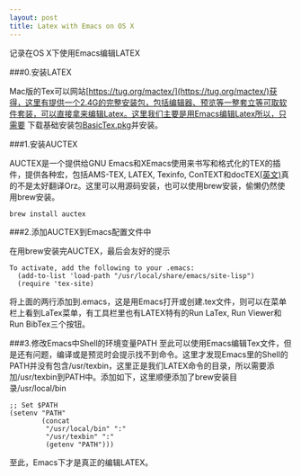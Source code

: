 ```yaml
---
layout: post
title: Latex with Emacs on OS X
---
```


记录在OS X下使用Emacs编辑LATEX

###0.安装LATEX

Mac版的Tex可以网站[https://tug.org/mactex/](https://tug.org/mactex/)获得，这里有提供一个2.4G的完整安装包，包括编辑器、预览等一整套立等可取软件套装，可以直接拿来编辑Latex。这里我们主要是用Emacs编辑Latex所以，只需要 下载基础安装包[BasicTex.pkg](https://tug.org/mactex/morepackages.html)并安装。

###1.安装AUCTEX

AUCTEX是一个提供给GNU Emacs和XEmacs使用来书写和格式化的TEX的插件，提供各种宏，包括AMS-TEX, LATEX, Texinfo, ConTEXT和docTEX[(英文)](http://www.gnu.org/software/auctex/)真的不是太好翻译Orz。这里可以用源码安装，也可以使用brew安装，偷懒仍然使用brew安装。

```
brew install auctex
```

###2.添加AUCTEX到Emacs配置文件中

在用brew安装完AUCTEX，最后会友好的提示

```
To activate, add the following to your .emacs:
  (add-to-list 'load-path "/usr/local/share/emacs/site-lisp")
  (require 'tex-site)
```

将上面的两行添加到.emacs，这是用Emacs打开或创建.tex文件，则可以在菜单栏上看到LaTex菜单，有工具栏里也有LATEX特有的Run LaTex, Run Viewer和Run BibTex三个按钮。

###3.修改Emacs中Shell的环境变量PATH
至此可以使用Emacs编辑Tex文件，但是还有问题，编译或是预览时会提示找不到命令。这里才发现Emacs里的Shell的PATH并没有包含/usr/texbin，这里正是我们LATEX命令的目录，所以需要添加/usr/texbin到PATH中。添加如下，这里顺便添加了brew安装目录/usr/local/bin
```
;; Set $PATH
(setenv "PATH"
        (concat
         "/usr/local/bin" ":"
         "/usr/texbin" ":"
         (getenv "PATH")))
```

至此，Emacs下才是真正的编辑LATEX。


